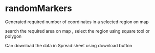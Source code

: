 # randomMarkers
Generated required number of coordinates in a selected region on map

search the required area on map , select the region using square tool or polygon

Can download the data in Spread sheet using download button
